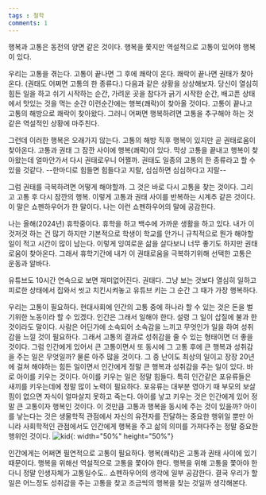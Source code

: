 ```yaml
---
tags : 철학
comments: 1
---
```


행복과 고통은 동전의 양면 같은 것이다. 행복을 쫓지만 역설적으로 고통이 있어야 행복이 있다.  


우리는 고통을 겪는다. 고통이 끝나면 그 후에 쾌락이 온다. 쾌락이 끝나면 권태가 찾아온다. (권태도 어쩌면 고통의 한 종류다.)
다음과 같은 상황을 상상해보자. 당신이 열심히 힘든 일을 하고 쉬기 시작하는 순간, 가려운 곳을 참다가 긁기 시작한 순간, 배고픈 상태에서 맛있는 것을 먹는 순간
이런순간에는 행복(쾌락)이 찾아올 것이다. 고통이 끝나고 고통의 해방으로 쾌락이 찾아왔다.
그러니 어쩌면 행복하려면 고통을 추구해야 하는 것 같은 역설적인 상황에 마주친다.

그런데 이러한 행복은 오래가지 않는다. 고통의 해방 직후 행복이 있지만 곧 권태로움이 찾아온다. 
고통과 권태 그 잠깐 사이에 행복(쾌락)이 있다. 
막상 고통을 끝내고 행복이 찾아왔는데 얼마안가서 다시 권태로우니 어쩔까. 권태도 일종의 고통의 한 종류라고 할 수 있을 것같다.
--한마디로 힘들면 힘들다고 지랄, 심심하면 심심하다고 지랄--

그럼 권태를 극복하려면 어떻게 해야할까. 그 것은 바로 다시 고통을 찾는 것이다. 그리고 고통 후 다시 잠깐의 행복. 이렇게 고통과 권태 사이를 반복하는 시계추 같은 것이다.
이 말은 쇼펜하우어가 한 말이다. 나는 이런 쇼펜하우어의 말에 공감한다. 

나는 올해(2024년) 휴학중이다. 휴학을 하고 백수에 가까운 생활을 하고 있다. 내가 이것저것 하는 건 많기 하지만 기본적으로 학생이 학교를 안가니 규칙적으로 뭔가 해야할 일이 적고 시간이 많이 남는다. 이렇게 잉여로운 삶을 살다보니 너무 좋기도 하지만 권태로움이 찾아온다. 그래서 휴학기간에 내가 이 권태로움을 극복하기위해 선택한 고통은 운동과 알바다.

유튜브도 10시간 연속으로 보면 재미없어진다. 권태다. 그냥 보는 것보다 열심히 일하고 피로한 상태에서 집와서 씻고 치킨시켜놓고 유튜브 키는 그 순간 그 때가 가장 행복하다. 

우리는 고통이 필요하다. 현대사회에 인간의 고통 중에 하나라 할 수 있는 것은 돈을 벌기위한 노동이라 할 수 있겠다. 인간은 그래서 일해야 한다. 설령 그 일이 삽질에 불과 한 것이라도 말이다.
사람은 어딘가에 소속되어 소속감을 느끼고 무엇인가 일을 하여 성취감을 느낄 것이 필요하다. 그래서 고통의 결과로 성취감을 줄 수 있는 형태이면 더 좋을 것이다.
그럼 인간에게 있어서 큰 고통이면서 또 동시에 그 고통 후에 큰 행복과 성취감을 주는 일은 무엇일까?
물론 아주 많을 것이다. 그 중 난이도 최상의 일이고 장장 20년에 걸쳐 해야하는 힘든 일이면서 인간에게 정말 큰 행복과 성취감을 주는 일이 있다.
바로 아이를 키우는 것이다. 아이를 키우는 일은 정말 힘들다. 특히 인간같은 포유류들은 새끼를 키우는데에 정말 많이 노력이 필요하다. 포유류는 대부분 영아기 때 부모의 보살핌이 없으면 자식이 얼마살지 못하고 죽는다. 아이를 낳고 키우는 것은 인간에게 있어 정말 큰 고통이자 행복인 것이다. 이 것만큼 고통과 행복을 동시에 주는 것이 있을까? 아이를 낳는다는 것은 생물학적 관점에서 자신의 유전자를 전달하는 중요한 행위일 뿐만 아니라 사회학적인 관점에서도 인간에게 행복을 주고 삶의 의미를 가져다주는 정말 중요한 행위인 것이다.
![kid](https://github.com/user-attachments/assets/1a0bddee-3ce7-4afa-b2b5-f19839c32249){: width="50%" height="50%"}

인간에게는 어쩌면 필연적으로 고통이 필요하다. 행복(쾌락)은 고통과 권태 사이에 있기 때문이다.
행복을 위해선 역설적으로 고통을 쫓아야 한다. 행복을 위해 고통을 쫓아야 한다니 정말 인생자체가 고통일수도.. 쇼펜하우어의 생각에 일부 공감한다.
결국 우리가 할 일은 어느정도 성취감을 주는 고통을 찾고 조금씩의 행복을 찾는 것일까 생각해본다.

